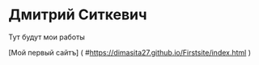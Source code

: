 # Дмитрий Ситкевич
Тут будут мои работы


[Мой первый сайтъ] ( #https://dimasita27.github.io/Firstsite/index.html ) 
